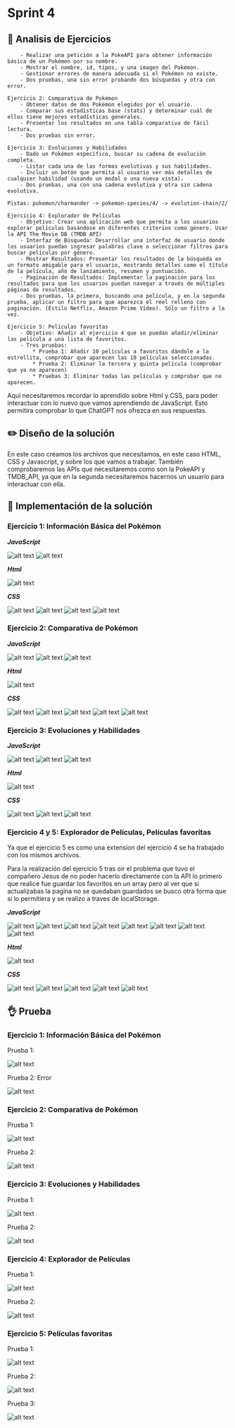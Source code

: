 # Sprint 4

## :microscope: Analisis de Ejercicios

```Ejercicio 1: Información Básica del Pokémon
    - Realizar una petición a la PokeAPI para obtener información básica de un Pokémon por su nombre.
    - Mostrar el nombre, id, tipos, y una imagen del Pokémon.
    - Gestionar errores de manera adecuada si el Pokémon no existe.
    - Dos pruebas, una sin error probando dos búsquedas y otra con error.

Ejercicio 2: Comparativa de Pokémon
    - Obtener datos de dos Pokémon elegidos por el usuario.
    - Comparar sus estadísticas base (stats) y determinar cuál de ellos tiene mejores estadísticas generales.
    - Presentar los resultados en una tabla comparativa de fácil lectura.
    - Dos pruebas sin error.

Ejercicio 3: Evoluciones y Habilidades
    - Dado un Pokémon específico, buscar su cadena de evolución completa.
    - Listar cada una de las formas evolutivas y sus habilidades.
    - Incluir un botón que permita al usuario ver más detalles de cualquier habilidad (usando un modal o una nueva vista).
    - Dos pruebas, una con una cadena evolutiva y otra sin cadena evolutiva.

Pistas: pokemon/charmander -> pokemon-species/4/ -> evolution-chain/2/

Ejercicio 4: Explorador de Películas
    - Objetivo: Crear una aplicación web que permita a los usuarios explorar películas basándose en diferentes criterios como género. Usar la API The Movie DB (TMDB API)
    - Interfaz de Búsqueda: Desarrollar una interfaz de usuario donde los usuarios puedan ingresar palabras clave o seleccionar filtros para buscar películas por género.
    - Mostrar Resultados: Presentar los resultados de la búsqueda en un formato amigable para el usuario, mostrando detalles como el título de la película, año de lanzamiento, resumen y puntuación.
    - Paginación de Resultados: Implementar la paginación para los resultados para que los usuarios puedan navegar a través de múltiples páginas de resultados.
    - Dos pruebas, la primera, buscando una película, y en la segunda prueba, aplicar un filtro para que aparezca el reel relleno con paginación. (Estilo Netflix, Amazon Prime Video). Sólo un filtro a la vez.

Ejercicio 5: Películas favoritas
    - Objetivo: Añadir al ejercicio 4 que se puedan añadir/eliminar las película a una lista de favoritos.
    - Tres pruebas:
        * Prueba 1: Añadir 10 películas a favoritos dándole a la estrellita, comprobar que aparecen las 10 películas seleccionadas.
        * Prueba 2: Eliminar la tercera y quinta película (comprobar que ya no aparecen)
        * Pruebas 3: Eliminar todas las películas y comprobar que no aparecen.
```

Aquí necesitaremos recordar lo aprendido sobre Html y CSS, para poder interactuar con lo nuevo que vamos aprendiendo de JavaScript. Esto permitira comprobar lo que ChatGPT nos ofrezca en sus respuestas.

## :pencil2: Diseño de la solución

En este caso creamos los archivos que necesitamos, en este caso HTML, CSS y Javascript, y sobre los que vamos a trabajar. También comprobaremos las APIs que necesitaremos como son la PokeAPI y TMDB_API, ya que en la segunda necesitaremos hacernos un usuario para interactuar con ella.

## :key: Implementación de la solución

### Ejercicio 1: Información Básica del Pokémon

***JavaScript***

![alt text](/T1/SPRINT%204/Ejercicio1/Recursos/Javascript1_1.png "JavaScript 1")
![alt text](/T1/SPRINT%204/Ejercicio1/Recursos/Javascript1_2.png "JavaScript 2")

***Html***

![alt text](/T1/SPRINT%204/Ejercicio1/Recursos/html1_1.png "Html")

***CSS***

![alt text](/T1/SPRINT%204/Ejercicio1/Recursos/css1_1.png "CSS 1")
![alt text](/T1/SPRINT%204/Ejercicio1/Recursos/css1_2.png "CSS 2")
![alt text](/T1/SPRINT%204/Ejercicio1/Recursos/css1_3.png "CSS 3")
![alt text](/T1/SPRINT%204/Ejercicio1/Recursos/css1_4.png "CSS 4")

### Ejercicio 2: Comparativa de Pokémon

***JavaScript***

![alt text](/T1/SPRINT%204/Ejercicio2/Recursos/javascript1_1.png "JavaScript 1")
![alt text](/T1/SPRINT%204/Ejercicio2/Recursos/javascript1_2.png "JavaScript 2")
![alt text](/T1/SPRINT%204/Ejercicio2/Recursos/javascript1_3.png "JavaScript 3")

***Html***

![alt text](/T1/SPRINT%204/Ejercicio2/Recursos/html1_1.png "Html")

***CSS***

![alt text](/T1/SPRINT%204/Ejercicio2/Recursos/css1_1.png "CSS 1")
![alt text](/T1/SPRINT%204/Ejercicio2/Recursos/css1_2.png "CSS 2")
![alt text](/T1/SPRINT%204/Ejercicio2/Recursos/css1_3.png "CSS 3")
![alt text](/T1/SPRINT%204/Ejercicio2/Recursos/css1_4.png "CSS 4")
![alt text](/T1/SPRINT%204/Ejercicio2/Recursos/css1_5.png "CSS 5")

### Ejercicio 3: Evoluciones y Habilidades

***JavaScript***

![alt text](/T1/SPRINT%204/Ejercicio3/Recursos/javascript1_1.png "JavaScript 1")
![alt text](/T1/SPRINT%204/Ejercicio3/Recursos/javascript1_2.png "JavaScript 2")
![alt text](/T1/SPRINT%204/Ejercicio3/Recursos/javascript1_3.png "JavaScript 3")

***Html***

![alt text](/T1/SPRINT%204/Ejercicio3/Recursos/html1_1.png "Html")

***CSS***

![alt text](/T1/SPRINT%204/Ejercicio3/Recursos/css1_1.png "CSS 1")
![alt text](/T1/SPRINT%204/Ejercicio3/Recursos/css1_2.png "CSS 2")
![alt text](/T1/SPRINT%204/Ejercicio3/Recursos/css1_3.png "CSS 3")

### Ejercicio 4 y 5: Explorador de Películas, Películas favoritas

Ya que el ejercicio 5 es como una extension del ejercicio 4 se ha trabajado con los mismos archivos.

Para la realización del ejercicio 5 tras oir el problema que tuvo el compañero Jesus de no poder hacerlo directamente con la API lo primero que realice fue guardar los favoritos en un array pero al ver que si actualizabas la pagina no se quedaban guardados se busco otra forma que si lo permitiera y se realizo a traves de localStorage.

***JavaScript***

![alt text](/T1/SPRINT%204/Ejercicio4/Recursos/javascript1_1.png "JavaScript 1")
![alt text](/T1/SPRINT%204/Ejercicio4/Recursos/javascript1_2.png "JavaScript 2")
![alt text](/T1/SPRINT%204/Ejercicio4/Recursos/javascript1_3.png "JavaScript 3")
![alt text](/T1/SPRINT%204/Ejercicio4/Recursos/javascript1_4.png "JavaScript 3")
![alt text](/T1/SPRINT%204/Ejercicio4/Recursos/javascript1_5.png "JavaScript 3")
![alt text](/T1/SPRINT%204/Ejercicio4/Recursos/javascript1_6.png "JavaScript 3")
![alt text](/T1/SPRINT%204/Ejercicio4/Recursos/javascript1_7.png "JavaScript 3")
![alt text](/T1/SPRINT%204/Ejercicio4/Recursos/javascript1_8.png "JavaScript 3")

***Html***

![alt text](/T1/SPRINT%204/Ejercicio4/Recursos/html1_1.png "Html")

***CSS***

![alt text](/T1/SPRINT%204/Ejercicio4/Recursos/css1_1.png "CSS 1")
![alt text](/T1/SPRINT%204/Ejercicio4/Recursos/css1_2.png "CSS 2")
![alt text](/T1/SPRINT%204/Ejercicio4/Recursos/css1_3.png "CSS 3")
![alt text](/T1/SPRINT%204/Ejercicio4/Recursos/css1_4.png "CSS 4")
![alt text](/T1/SPRINT%204/Ejercicio4/Recursos/css1_5.png "CSS 5")

## :ok_hand: Prueba

### Ejercicio 1: Información Básica del Pokémon

Prueba 1:

![alt text](/T1/SPRINT%204/Ejercicio1/Recursos/Pokemon1Prueba1.gif "Prueba 1")

Prueba 2: Error

![alt text](/T1/SPRINT%204/Ejercicio1/Recursos/Pokemon1Prueba2.gif "Prueba 2 Error")

### Ejercicio 2: Comparativa de Pokémon

Prueba 1:

![alt text](/T1/SPRINT%204/Ejercicio2/Recursos/Pokemon2Prueba1.gif "Prueba 1")

Prueba 2:

![alt text](/T1/SPRINT%204/Ejercicio2/Recursos/Pokemon2Prueba2.gif "Prueba 2")

### Ejercicio 3: Evoluciones y Habilidades

Prueba 1:

![alt text](/T1/SPRINT%204/Ejercicio3/Recursos/Pokemon3Prueba1.gif "Prueba 1")

Prueba 2:

![alt text](/T1/SPRINT%204/Ejercicio3/Recursos/Pokemon3Prueba2.gif "Prueba 2")

### Ejercicio 4: Explorador de Películas

Prueba 1:

![alt text](/T1/SPRINT%204/Ejercicio4/Recursos/Movie1Prueba1.gif "Prueba 1")

Prueba 2:

![alt text](/T1/SPRINT%204/Ejercicio4/Recursos/Movie1Prueba2.gif "Prueba 2")

### Ejercicio 5: Películas favoritas

Prueba 1:

![alt text](/T1/SPRINT%204/Ejercicio5/Recursos/Movie2Prueba1.gif "Prueba 1")

Prueba 2:

![alt text](/T1/SPRINT%204/Ejercicio5/Recursos/Movie2Prueba2.gif "Prueba 2")

Prueba 3:

![alt text](/T1/SPRINT%204/Ejercicio5/Recursos/Movie2Prueba3.gif "Prueba 3")
